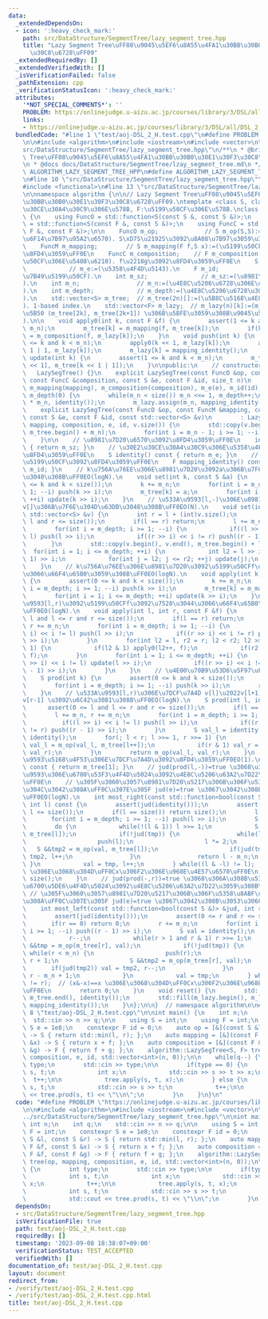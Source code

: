 ```yaml
---
data:
  _extendedDependsOn:
  - icon: ':heavy_check_mark:'
    path: src/DataStructure/SegmentTree/lazy_segment_tree.hpp
    title: "Lazy Segment Tree\uFF08\u9045\u5EF6\u8A55\u4FA1\u30BB\u30B0\u30E1\u30F3\
      \u30C8\u6728\uFF09"
  _extendedRequiredBy: []
  _extendedVerifiedWith: []
  _isVerificationFailed: false
  _pathExtension: cpp
  _verificationStatusIcon: ':heavy_check_mark:'
  attributes:
    '*NOT_SPECIAL_COMMENTS*': ''
    PROBLEM: https://onlinejudge.u-aizu.ac.jp/courses/library/3/DSL/all/DSL_2_H
    links:
    - https://onlinejudge.u-aizu.ac.jp/courses/library/3/DSL/all/DSL_2_H
  bundledCode: "#line 1 \"test/aoj-DSL_2_H.test.cpp\"\n#define PROBLEM \"https://onlinejudge.u-aizu.ac.jp/courses/library/3/DSL/all/DSL_2_H\"\
    \n\n#include <algorithm>\n#include <iostream>\n#include <vector>\n\n#line 1 \"\
    src/DataStructure/SegmentTree/lazy_segment_tree.hpp\"\n/**\n * @brief Lazy Segment\
    \ Tree\uFF08\u9045\u5EF6\u8A55\u4FA1\u30BB\u30B0\u30E1\u30F3\u30C8\u6728\uFF09\
    \n * @docs docs/DataStructure/SegmentTree/lzay_segment_tree.md\n */\n\n#ifndef\
    \ ALGORITHM_LAZY_SEGMENT_TREE_HPP\n#define ALGORITHM_LAZY_SEGMENT_TREE_HPP 1\n\
    \n#line 10 \"src/DataStructure/SegmentTree/lazy_segment_tree.hpp\"\n#include <cassert>\n\
    #include <functional>\n#line 13 \"src/DataStructure/SegmentTree/lazy_segment_tree.hpp\"\
    \n\nnamespace algorithm {\n\n// Lazy Segment Tree\uFF08\u9045\u5EF6\u8A55\u4FA1\
    \u30BB\u30B0\u30E1\u30F3\u30C8\u6728\uFF09.\ntemplate <class S, class F>  // S:\u30E2\
    \u30CE\u30A4\u30C9\u306E\u578B, F:\u5199\u50CF\u306E\u578B.\nclass LazySegTree\
    \ {\n    using FuncO = std::function<S(const S &, const S &)>;\n    using FuncM\
    \ = std::function<S(const F &, const S &)>;\n    using FuncC = std::function<F(const\
    \ F &, const F &)>;\n\n    FuncO m_op;             // S m_op(S,S):=(\u4E8C\u9805\
    \u6F14\u7B97\u95A2\u6570). S\xD7S\u2192S\u3092\u8A08\u7B97\u3059\u308B\uFF0E\n\
    \    FuncM m_mapping;        // S m_mapping(F f,S x):=(\u5199\u50CF). f(x)\u3092\
    \u8FD4\u3059\uFF0E\n    FuncC m_composition;    // F m_composition(F f,F g):=(\u5199\
    \u50CF\u306E\u5408\u6210). f\u2218g\u3092\u8FD4\u3059\uFF0E\n    S m_e;      \
    \            // m_e:=(\u5358\u4F4D\u5143).\n    F m_id;                 // m_id:=(\u6052\
    \u7B49\u5199\u50CF).\n    int m_sz;               // m_sz:=(\u8981\u7D20\u6570\
    ).\n    int m_n;                // m_n:=(\u4E8C\u5206\u6728\u306E\u8449\u6570\
    ).\n    int m_depth;            // m_depth:=(\u4E8C\u5206\u6728\u306E\u6DF1\u3055\
    ).\n    std::vector<S> m_tree;  // m_tree(2n)[]:=(\u5B8C\u5168\u4E8C\u5206\u6728\
    ). 1-based index.\n    std::vector<F> m_lazy;  // m_lazy(n)[k]:=(m_tree[k]\u306E\
    \u5B50 (m_tree[2k], m_tree[2k+1]) \u306B\u5BFE\u3059\u308B\u9045\u5EF6\u8A55\u4FA1\
    ).\n\n    void apply0(int k, const F &f) {\n        assert(1 <= k and k < 2 *\
    \ m_n);\n        m_tree[k] = m_mapping(f, m_tree[k]);\n        if(k < m_n) m_lazy[k]\
    \ = m_composition(f, m_lazy[k]);\n    }\n    void push(int k) {\n        assert(1\
    \ <= k and k < m_n);\n        apply0(k << 1, m_lazy[k]);\n        apply0(k <<\
    \ 1 | 1, m_lazy[k]);\n        m_lazy[k] = mapping_identity();\n    }\n    void\
    \ update(int k) {\n        assert(1 <= k and k < m_n);\n        m_tree[k] = m_op(m_tree[k\
    \ << 1], m_tree[k << 1 | 1]);\n    }\n\npublic:\n    // constructor. O(N).\n \
    \   LazySegTree() {}\n    explicit LazySegTree(const FuncO &op, const FuncM &mapping,\
    \ const FuncC &composition, const S &e, const F &id, size_t n)\n        : m_op(op),\
    \ m_mapping(mapping), m_composition(composition), m_e(e), m_id(id), m_sz(n), m_n(1),\
    \ m_depth(0) {\n        while(m_n < size()) m_n <<= 1, m_depth++;\n        m_tree.assign(2\
    \ * m_n, identity());\n        m_lazy.assign(m_n, mapping_identity());\n    }\n\
    \    explicit LazySegTree(const FuncO &op, const FuncM &mapping, const FuncC &composition,\
    \ const S &e, const F &id, const std::vector<S> &v)\n        : LazySegTree(op,\
    \ mapping, composition, e, id, v.size()) {\n        std::copy(v.begin(), v.end(),\
    \ m_tree.begin() + m_n);\n        for(int i = m_n - 1; i >= 1; --i) update(i);\n\
    \    }\n\n    // \u8981\u7D20\u6570\u3092\u8FD4\u3059\uFF0E\n    int size() const\
    \ { return m_sz; }\n    // \u30E2\u30CE\u30A4\u30C9\u306E\u5358\u4F4D\u5143\u3092\
    \u8FD4\u3059\uFF0E\n    S identity() const { return m_e; }\n    // \u6052\u7B49\
    \u5199\u50CF\u3092\u8FD4\u3059\uFF0E\n    F mapping_identity() const { return\
    \ m_id; }\n    // k\u756A\u76EE\u306E\u8981\u7D20\u3092a\u306B\u7F6E\u304D\u63DB\
    \u3048\u308B\uFF0EO(logN).\n    void set(int k, const S &a) {\n        assert(0\
    \ <= k and k < size());\n        k += m_n;\n        for(int i = m_depth; i >=\
    \ 1; --i) push(k >> i);\n        m_tree[k] = a;\n        for(int i = 1; i <= m_depth;\
    \ ++i) update(k >> i);\n    }\n    // \u533A\u9593[l,-)\u306E\u8981\u7D20\u3092\
    v[]\u306B\u7F6E\u304D\u63DB\u3048\u308B\uFF0EO(N).\n    void set(int l, const\
    \ std::vector<S> &v) {\n        int r = l + (int)v.size();\n        assert(0 <=\
    \ l and r <= size());\n        if(l == r) return;\n        l += m_n, r += m_n;\n\
    \        for(int i = m_depth; i >= 1; --i) {\n            if((l >> i) << i !=\
    \ l) push(l >> i);\n            if((r >> i) << i != r) push((r - 1) >> i);\n \
    \       }\n        std::copy(v.begin(), v.end(), m_tree.begin() + l);\n      \
    \  for(int i = 1; i <= m_depth; ++i) {\n            int l2 = l >> i, r2 = (r -\
    \ 1) >> i;\n            for(int j = l2; j <= r2; ++j) update(j);\n        }\n\
    \    }\n    // k\u756A\u76EE\u306E\u8981\u7D20\u3092\u5199\u50CFf\u3092\u7528\u3044\
    \u3066\u66F4\u65B0\u3059\u308B\uFF0EO(logN).\n    void apply(int k, const F &f)\
    \ {\n        assert(0 <= k and k < size());\n        k += m_n;\n        for(int\
    \ i = m_depth; i >= 1; --i) push(k >> i);\n        m_tree[k] = m_mapping(f, m_tree[k]);\n\
    \        for(int i = 1; i <= m_depth; ++i) update(k >> i);\n    }\n    // \u533A\
    \u9593[l,r)\u3092\u5199\u50CFf\u3092\u7528\u3044\u3066\u66F4\u65B0\u3059\u308B\
    \uFF0EO(logN).\n    void apply(int l, int r, const F &f) {\n        assert(0 <=\
    \ l and l <= r and r <= size());\n        if(l == r) return;\n        l += m_n,\
    \ r += m_n;\n        for(int i = m_depth; i >= 1; --i) {\n            if((l >>\
    \ i) << i != l) push(l >> i);\n            if((r >> i) << i != r) push((r - 1)\
    \ >> i);\n        }\n        for(int l2 = l, r2 = r; l2 < r2; l2 >>= 1, r2 >>=\
    \ 1) {\n            if(l2 & 1) apply0(l2++, f);\n            if(r2 & 1) apply0(--r2,\
    \ f);\n        }\n        for(int i = 1; i <= m_depth; ++i) {\n            if((l\
    \ >> i) << i != l) update(l >> i);\n            if((r >> i) << i != r) update((r\
    \ - 1) >> i);\n        }\n    }\n    // \u4E00\u70B9\u53D6\u5F97\uFF0EO(logN).\n\
    \    S prod(int k) {\n        assert(0 <= k and k < size());\n        k += m_n;\n\
    \        for(int i = m_depth; i >= 1; --i) push(k >> i);\n        return m_tree[k];\n\
    \    }\n    // \u533A\u9593[l,r)\u306E\u7DCF\u7A4D v[l]\u2022v[l+1]\u2022....\u2022\
    v[r-1] \u3092\u6C42\u3081\u308B\uFF0EO(logN).\n    S prod(int l, int r) {\n  \
    \      assert(0 <= l and l <= r and r <= size());\n        if(l == r) return identity();\n\
    \        l += m_n, r += m_n;\n        for(int i = m_depth; i >= 1; --i) {\n  \
    \          if((l >> i) << i != l) push(l >> i);\n            if((r >> i) << i\
    \ != r) push((r - 1) >> i);\n        }\n        S val_l = identity(), val_r =\
    \ identity();\n        for(; l < r; l >>= 1, r >>= 1) {\n            if(l & 1)\
    \ val_l = m_op(val_l, m_tree[l++]);\n            if(r & 1) val_r = m_op(m_tree[--r],\
    \ val_r);\n        }\n        return m_op(val_l, val_r);\n    }\n    // \u533A\
    \u9593\u5168\u4F53\u306E\u7DCF\u7A4D\u3092\u8FD4\u3059\uFF0EO(1).\n    S prod_all()\
    \ const { return m_tree[1]; }\n    // jud(prod(l,-))=true \u3068\u306A\u308B\u533A\
    \u9593\u306E\u6700\u53F3\u4F4D\u5024\u3092\u4E8C\u5206\u63A2\u7D22\u3059\u308B\
    \uFF0E\n    // \u305F\u3060\u3057\u8981\u7D20\u5217\u306B\u306F\u5358\u8ABF\u6027\
    \u304C\u3042\u308A\uFF0C\u307E\u305F jud(e)=true \u3067\u3042\u308B\u3053\u3068\
    \uFF0EO(logN).\n    int most_right(const std::function<bool(const S &)> &jud,\
    \ int l) const {\n        assert(jud(identity()));\n        assert(0 <= l and\
    \ l <= size());\n        if(l == size()) return size();\n        l += m_n;\n \
    \       for(int i = m_depth; i >= 1; --i) push(l >> i);\n        S val = identity();\n\
    \        do {\n            while(!(l & 1)) l >>= 1;\n            S &&tmp = m_op(val,\
    \ m_tree[l]);\n            if(!jud(tmp)) {\n                while(l < m_n) {\n\
    \                    push(l);\n                    l *= 2;\n                 \
    \   S &&tmp2 = m_op(val, m_tree[l]);\n                    if(jud(tmp2)) val =\
    \ tmp2, l++;\n                }\n                return l - m_n;\n           \
    \ }\n            val = tmp, l++;\n        } while((l & -l) != l);  // (x&-x)==x\
    \ \u306E\u3068\u304D\uFF0Cx\u306F2\u306E\u968E\u4E57\u6570\uFF0E\n        return\
    \ size();\n    }\n    // jud(prod(-,r))=true \u3068\u306A\u308B\u533A\u9593\u306E\
    \u6700\u5DE6\u4F4D\u5024\u3092\u4E8C\u5206\u63A2\u7D22\u3059\u308B\uFF0E\n   \
    \ // \u305F\u3060\u3057\u8981\u7D20\u5217\u306B\u306F\u5358\u8ABF\u6027\u304C\u3042\
    \u308A\uFF0C\u307E\u305F jud(e)=true \u3067\u3042\u308B\u3053\u3068\uFF0EO(logN).\n\
    \    int most_left(const std::function<bool(const S &)> &jud, int r) const {\n\
    \        assert(jud(identity()));\n        assert(0 <= r and r <= size());\n \
    \       if(r == 0) return 0;\n        r += m_n;\n        for(int i = m_depth;\
    \ i >= 1; --i) push((r - 1) >> i);\n        S val = identity();\n        do {\n\
    \            r--;\n            while(r > 1 and r & 1) r >>= 1;\n            S\
    \ &&tmp = m_op(m_tree[r], val);\n            if(!jud(tmp)) {\n               \
    \ while(r < m_n) {\n                    push(r);\n                    r = 2 *\
    \ r + 1;\n                    S &&tmp2 = m_op(m_tree[r], val);\n             \
    \       if(jud(tmp2)) val = tmp2, r--;\n                }\n                return\
    \ r - m_n + 1;\n            }\n            val = tmp;\n        } while((r & -r)\
    \ != r);  // (x&-x)==x \u306E\u3068\u304D\uFF0Cx\u306F2\u306E\u968E\u4E57\u6570\
    \uFF0E\n        return 0;\n    }\n    void reset() {\n        std::fill(m_tree.begin(),\
    \ m_tree.end(), identity());\n        std::fill(m_lazy.begin(), m_lazy.end(),\
    \ mapping_identity());\n    }\n};\n\n}  // namespace algorithm\n\n#endif\n#line\
    \ 8 \"test/aoj-DSL_2_H.test.cpp\"\n\nint main() {\n    int n;\n    int q;\n  \
    \  std::cin >> n >> q;\n\n    using S = int;\n    using F = int;\n    constexpr\
    \ S e = 1e8;\n    constexpr F id = 0;\n    auto op = [&](const S &l, const S &r)\
    \ -> S { return std::min(l, r); };\n    auto mapping = [&](const F &f, const S\
    \ &x) -> S { return x + f; };\n    auto composition = [&](const F &f, const F\
    \ &g) -> F { return f + g; };\n    algorithm::LazySegTree<S, F> tree(op, mapping,\
    \ composition, e, id, std::vector<int>(n, 0));\n\n    while(q--) {\n        int\
    \ type;\n        std::cin >> type;\n\n        if(type == 0) {\n            int\
    \ s, t;\n            int x;\n            std::cin >> s >> t >> x;\n          \
    \  t++;\n\n            tree.apply(s, t, x);\n        } else {\n            int\
    \ s, t;\n            std::cin >> s >> t;\n            t++;\n\n            std::cout\
    \ << tree.prod(s, t) << \"\\n\";\n        }\n    }\n}\n"
  code: "#define PROBLEM \"https://onlinejudge.u-aizu.ac.jp/courses/library/3/DSL/all/DSL_2_H\"\
    \n\n#include <algorithm>\n#include <iostream>\n#include <vector>\n\n#include \"\
    ../src/DataStructure/SegmentTree/lazy_segment_tree.hpp\"\n\nint main() {\n   \
    \ int n;\n    int q;\n    std::cin >> n >> q;\n\n    using S = int;\n    using\
    \ F = int;\n    constexpr S e = 1e8;\n    constexpr F id = 0;\n    auto op = [&](const\
    \ S &l, const S &r) -> S { return std::min(l, r); };\n    auto mapping = [&](const\
    \ F &f, const S &x) -> S { return x + f; };\n    auto composition = [&](const\
    \ F &f, const F &g) -> F { return f + g; };\n    algorithm::LazySegTree<S, F>\
    \ tree(op, mapping, composition, e, id, std::vector<int>(n, 0));\n\n    while(q--)\
    \ {\n        int type;\n        std::cin >> type;\n\n        if(type == 0) {\n\
    \            int s, t;\n            int x;\n            std::cin >> s >> t >>\
    \ x;\n            t++;\n\n            tree.apply(s, t, x);\n        } else {\n\
    \            int s, t;\n            std::cin >> s >> t;\n            t++;\n\n\
    \            std::cout << tree.prod(s, t) << \"\\n\";\n        }\n    }\n}\n"
  dependsOn:
  - src/DataStructure/SegmentTree/lazy_segment_tree.hpp
  isVerificationFile: true
  path: test/aoj-DSL_2_H.test.cpp
  requiredBy: []
  timestamp: '2023-09-08 18:38:07+09:00'
  verificationStatus: TEST_ACCEPTED
  verifiedWith: []
documentation_of: test/aoj-DSL_2_H.test.cpp
layout: document
redirect_from:
- /verify/test/aoj-DSL_2_H.test.cpp
- /verify/test/aoj-DSL_2_H.test.cpp.html
title: test/aoj-DSL_2_H.test.cpp
---
```

